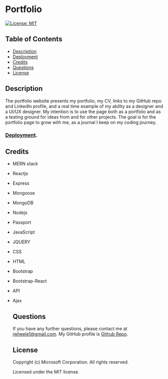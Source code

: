 # Portfolio
  [![License: MIT](https://img.shields.io/badge/License-MIT-yellow.svg)](https://opensource.org/licenses/MIT)
  ## Table of Contents
  * [Description](#Description)
  * [Deployment](#Deployment)
  * [Credits](#Credits)
  * [Questions](#Questions)
  * [License](#License)
  ## Description
  The portfolio website presents my portfolio, my CV, links to my GitHub repo and LinkedIn profile, and a real time example of my ability as a designer and a UI/UX designer. My intention is to use the page both as a portfolio and as a testing ground for ideas from and for other projects. The goal is for the portfolio page to grow with me, as a journal I keep on my coding journey.
### [Deployment](https://jrtwheeler.github.io/Portfolio/).
  ## Credits
* MERN stack
* Reactjs
* Express
* Mongoose
* MongoDB
* Nodejs
* Passport
* JavaScript
* JQUERY
* CSS
* HTML
* Bootstrap
* Bootstrap-React
* API
* Ajax
  ## Questions
  If you have any further questions, please contact me at jwheele1@gmail.com.
  My GitHub profile is [Github Repo](https://github.com/jrtwheeler).
   ## License
  Copyright (c) Microsoft Corporation. All rights reserved.
  
  Licensed under the MIT license.
